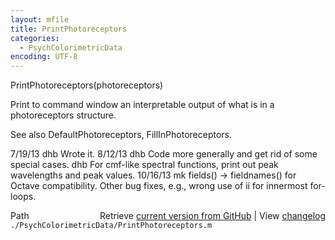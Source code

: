 ```yaml
---
layout: mfile
title: PrintPhotoreceptors
categories:
  - PsychColorimetricData
encoding: UTF-8
---
```


PrintPhotoreceptors(photoreceptors)

Print to command window an interpretable output
of what is in a photoreceptors structure.

See also DefaultPhotoreceptors, FillInPhotoreceptors.

7/19/13  dhb  Wrote it.
8/12/13  dhb  Code more generally and get rid of some special cases.
         dhb  For cmf-like spectral functions, print out peak wavelengths and peak values.
10/16/13  mk  fields() -> fieldnames() for Octave compatibility. Other
              bug fixes, e.g., wrong use of ii for innermost for-loops.


<div class="code_header" style="text-align:right;">
  <span style="float:left;">Path&nbsp;&nbsp;</span> <span class="counter">Retrieve <a href=
  "https://raw.github.com/Psychtoolbox-3/Psychtoolbox-3/beta/./PsychColorimetricData/PrintPhotoreceptors.m">current version from GitHub</a> | View <a href=
  "https://github.com/Psychtoolbox-3/Psychtoolbox-3/commits/beta/./PsychColorimetricData/PrintPhotoreceptors.m">changelog</a></span>
</div>
<div class="code">
  <code>./PsychColorimetricData/PrintPhotoreceptors.m</code>
</div>
